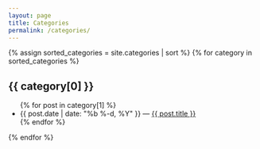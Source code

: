 ```yaml
---
layout: page
title: Categories
permalink: /categories/
---
```


<div class="categories">
{% assign sorted_categories = site.categories | sort %}
{% for category in sorted_categories %}
  <h2 id="{{ category[0] | slugify }}">{{ category[0] }}</h2>
  <ul>
    {% for post in category[1] %}
      <li>
        <span class="post-meta">{{ post.date | date: "%b %-d, %Y" }}</span> — 
        <a href="{{ post.url | relative_url }}">{{ post.title }}</a>
      </li>
    {% endfor %}
  </ul>
{% endfor %}
</div>
